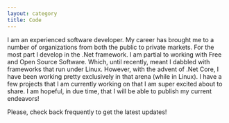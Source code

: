 ```yaml
---
layout: category
title: Code
---
```


I am an experienced software developer. My career has brought me to a number of organizations from both the public to private markets. For the most part I develop in the .Net framework. I am partial to working with Free and Open Source Software. Which, until recently, meant I dabbled with frameworks that run under Linux. However, with the advent of .Net Core, I have been working pretty exclusively in that arena (while in Linux). I have a few projects that I am currently working on that I am super excited about to share. I am hopeful, in due time, that I will be able to publish my current endeavors!

Please, check back frequently to get the latest updates!